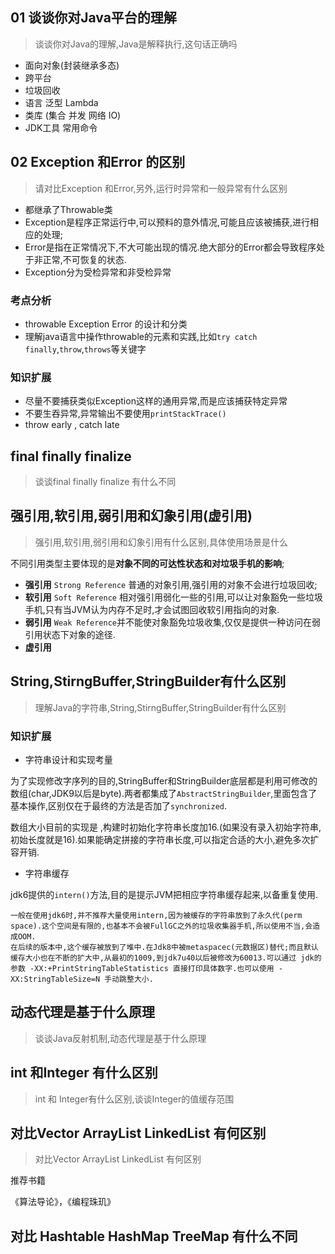 ## 01 谈谈你对Java平台的理解

> 谈谈你对Java的理解,Java是解释执行,这句话正确吗



* 面向对象(封装继承多态)
* 跨平台
* 垃圾回收
* 语言 泛型 Lambda
* 类库  (集合 并发 网络 IO)
* JDK工具 常用命令



## 02 Exception 和Error 的区别

> 请对比Exception 和Error,另外,运行时异常和一般异常有什么区别

* 都继承了Throwable类
* Exception是程序正常运行中,可以预料的意外情况,可能且应该被捕获,进行相应的处理;
* Error是指在正常情况下,不大可能出现的情况.绝大部分的Error都会导致程序处于非正常,不可恢复的状态.
* Exception分为受检异常和非受检异常

### 考点分析

* throwable Exception Error 的设计和分类
* 理解java语言中操作throwable的元素和实践,比如`try catch finally`,`throw`,`throws`等关键字

### 知识扩展

* 尽量不要捕获类似Exception这样的通用异常,而是应该捕获特定异常
* 不要生吞异常,异常输出不要使用`printStackTrace()`
* throw early , catch late

## final finally finalize 

> 谈谈final finally finalize 有什么不同



## 强引用,软引用,弱引用和幻象引用(虚引用)

> 强引用,软引用,弱引用和幻象引用有什么区别,具体使用场景是什么

不同引用类型主要体现的是**对象不同的可达性状态和对垃圾手机的影响**;

* **强引用** `Strong Reference` 普通的对象引用,强引用的对象不会进行垃圾回收;
* **软引用** `Soft Reference` 相对强引用弱化一些的引用,可以让对象豁免一些垃圾手机,只有当JVM认为内存不足时,才会试图回收软引用指向的对象.
* **弱引用** `Weak Reference`并不能使对象豁免垃圾收集,仅仅是提供一种访问在弱引用状态下对象的途径.
* **虚引用**



## String,StirngBuffer,StringBuilder有什么区别

> 理解Java的字符串,String,StirngBuffer,StringBuilder有什么区别



### 知识扩展

* 字符串设计和实现考量

为了实现修改字序列的目的,StringBuffer和StringBuilder底层都是利用可修改的数组(char,JDK9以后是byte).两者都集成了`AbstractStringBuilder`,里面包含了基本操作,区别仅在于最终的方法是否加了`synchronized`.

数组大小目前的实现是 ,构建时初始化字符串长度加16.(如果没有录入初始字符串,初始长度就是16).如果能确定拼接的字符串长度,可以指定合适的大小,避免多次扩容开销.

* 字符串缓存

jdk6提供的`intern()`方法,目的是提示JVM把相应字符串缓存起来,以备重复使用.

```
一般在使用jdk6时,并不推荐大量使用intern,因为被缓存的字符串放到了永久代(perm space).这个空间是有限的,也基本不会被FullGC之外的垃圾收集器手机,所以使用不当,会造成OOM.
在后续的版本中,这个缓存被放到了堆中.在Jdk8中被metaspacec(元数据区)替代;而且默认缓存大小也在不断的扩大中,从最初的1009,到jdk7u40以后被修改为60013.可以通过 jdk的参数 -XX:+PrintStringTableStatistics 直接打印具体数字.也可以使用 -XX:StringTableSize=N 手动跳整大小.
```



## 动态代理是基于什么原理

> 谈谈Java反射机制,动态代理是基于什么原理



## int 和Integer 有什么区别

> int 和  Integer有什么区别,谈谈Integer的值缓存范围



## 对比Vector ArrayList LinkedList 有何区别

> 对比Vector ArrayList LinkedList 有何区别

推荐书籍 

《算法导论》，《编程珠玑》



## 对比 Hashtable HashMap TreeMap 有什么不同

